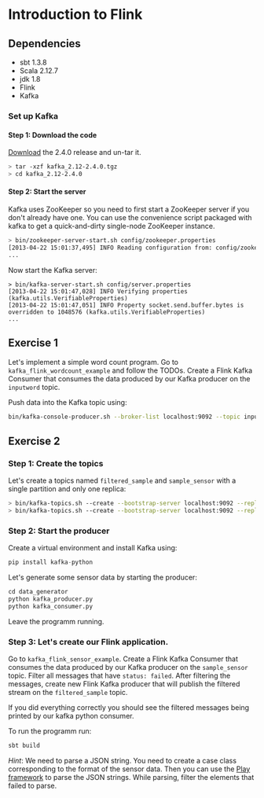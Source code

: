 # Introduction to Flink

## Dependencies

* sbt 1.3.8
* Scala 2.12.7
* jdk 1.8
* Flink
* Kafka

### Set up Kafka
#### Step 1: Download the code
[Download](https://www.apache.org/dyn/closer.cgi?path=/kafka/2.4.0/kafka_2.12-2.4.0.tgz) the 2.4.0 release and un-tar it.

```bash
> tar -xzf kafka_2.12-2.4.0.tgz
> cd kafka_2.12-2.4.0
```

#### Step 2: Start the server
Kafka uses ZooKeeper so you need to first start a ZooKeeper server if you don't already have one. You can use the convenience script packaged with kafka to get a quick-and-dirty single-node ZooKeeper instance.

```bash
> bin/zookeeper-server-start.sh config/zookeeper.properties
[2013-04-22 15:01:37,495] INFO Reading configuration from: config/zookeeper.properties (org.apache.zookeeper.server.quorum.QuorumPeerConfig)
...
```

Now start the Kafka server:
```
> bin/kafka-server-start.sh config/server.properties
[2013-04-22 15:01:47,028] INFO Verifying properties (kafka.utils.VerifiableProperties)
[2013-04-22 15:01:47,051] INFO Property socket.send.buffer.bytes is overridden to 1048576 (kafka.utils.VerifiableProperties)
...
```

## Exercise 1

Let's implement a simple word count program. Go to `kafka_flink_wordcount_example` and follow the TODOs.
Create a Flink Kafka Consumer that consumes the data produced by our Kafka producer on the `inputword` topic.

Push data into the Kafka topic using:
```bash
bin/kafka-console-producer.sh --broker-list localhost:9092 --topic inputword
```

## Exercise 2

### Step 1: Create the topics
Let's create a topics named `filtered_sample` and `sample_sensor` with a single partition and only one replica:

```bash
> bin/kafka-topics.sh --create --bootstrap-server localhost:9092 --replication-factor 1 --partitions 1 --topic filtered_sample
> bin/kafka-topics.sh --create --bootstrap-server localhost:9092 --replication-factor 1 --partitions 1 --topic sample_sensor
```

### Step 2: Start the producer

Create a virtual environment and install Kafka using:
```python
pip install kafka-python
```

Let's generate some sensor data by starting the producer:

```python
cd data_generator
python kafka_producer.py
python kafka_consumer.py
```
Leave the programm running.

### Step 3: Let's create our Flink application.

Go to `kafka_flink_sensor_example`. Create a Flink Kafka Consumer that consumes the data produced by our Kafka producer on the `sample_sensor` topic. Filter all messages that have `status: failed`. After filtering the messages, create new Flink Kafka producer that will publish the filtered stream on the `filtered_sample` topic.

If you did everything correctly you should see the filtered messages being printed by our kafka python consumer.

To run the programm run:

```scala
sbt build
```

*Hint*: We need to parse a JSON string. You need to create a case class corresponding to the format of the sensor data. Then you can use the [Play framework](https://www.playframework.com/) to parse the JSON strings. While parsing, filter the elements that failed to parse.